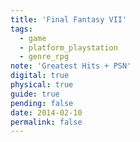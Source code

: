 ```yaml
---
title: 'Final Fantasy VII'
tags:
  - game
  - platform_playstation
  - genre_rpg
note: 'Greatest Hits + PSN'
digital: true
physical: true
guide: true
pending: false
date: 2014-02-10
permalink: false
---
```

